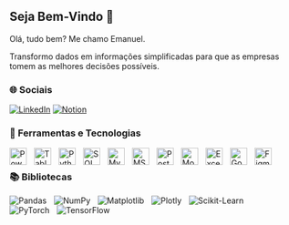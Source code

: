 ## Seja Bem-Vindo 👋

Olá, tudo bem? Me chamo Emanuel.

Transformo dados em informações simplificadas para que as empresas tomem as melhores decisões possíveis.

### 🌐 Sociais

[![LinkedIn](https://img.shields.io/badge/linkedin-%230077B5.svg?style=for-the-badge&logo=linkedin&logoColor=white)](https://www.linkedin.com/in/emanuelsilvaa/)
[![Notion](https://img.shields.io/badge/Notion-%23000000.svg?style=for-the-badge&logo=notion&logoColor=white)](https://pollen-trillium-97b.notion.site/Portf-lio-de-Projetos-Emanuel-11d317396c2c80e88a99c5415b6ca586?pvs=4)

### 🧰 Ferramentas e Tecnologias

<img align="left" alt="Power BI" title="Power BI" width="30px" style="padding-right:10px;" src="https://github.com/user-attachments/assets/a06df1d4-902d-4e49-8927-4abe39f982ad" />
<img align="left" alt="Tableau" title="Tableau" width="30px" style="padding-right:10px;" src="https://github.com/user-attachments/assets/06e5deab-5875-45e7-943b-f2532e187419" />
<img align="left" alt="Python" title="Python" width="30px" style="padding-right:10px;" src="https://github.com/user-attachments/assets/0caef7a8-1579-4002-a5ae-df14f075e5eb" />
<img align="left" alt="SQL" title="SQL" width="30px" style="padding-right:10px;" src="https://github.com/user-attachments/assets/0624d2c0-39e1-48e5-93bf-d7f16b9591ce" />
<img align="left" alt="MySQL" title="MySQL" width="30px" style="padding-right:10px;" src="https://github.com/user-attachments/assets/5ec2abe0-797f-45d2-8b3d-17c4e0535aa4" />
<img align="left" alt="MS SQL Server" title="MS SQL Server" width="30px" style="padding-right:10px;" src="https://github.com/user-attachments/assets/15a7131c-9dde-4e3a-8340-80d02eb35dae" />
<img align="left" alt="PostgreSQL" title="PostgreSQL" width="30px" style="padding-right:10px;" src="https://github.com/user-attachments/assets/5a167432-58a9-46d2-aa75-5a7bb65f9aaa" />
<img align="left" alt="MongoDB" title="MongoDB" width="30px" style="padding-right:10px;" src="https://github.com/user-attachments/assets/a35f0211-0f09-4d44-8f78-3314fe44f3f5" />
<img align="left" alt="Excel" title="Excel" width="30px" style="padding-right:10px;" src="https://github.com/user-attachments/assets/bd190ea9-1183-4843-bdd6-eb2be5ce10e7" />
<img align="left" alt="Google Sheets" title="Google Sheets" width="30px" style="padding-right:10px;" src="https://github.com/user-attachments/assets/619868de-69cb-4d77-a31d-450fa68ad82b" />
<img align="left" alt="Figma" title="Figma" width="30px" style="padding-right:10px;" src="https://github.com/user-attachments/assets/ae6be15d-7d24-4b0e-b79f-0b7b884b5c25" />
<br />

### 📚 Bibliotecas

<img align="left" alt="Pandas" style="padding-right:10px;" src="https://img.shields.io/badge/pandas-%23150458.svg?style=for-the-badge&logo=pandas&logoColor=white" />
<img align="left" alt="NumPy"  style="padding-right:10px;" src="https://img.shields.io/badge/numpy-%23013243.svg?style=for-the-badge&logo=numpy&logoColor=white" />
<img align="left" alt="Matplotlib" style="padding-right:10px;" src="https://img.shields.io/badge/Matplotlib-%23ffffff.svg?style=for-the-badge&logo=Matplotlib&logoColor=black" />
<img align="left" alt="Plotly" style="padding-right:10px;" src="https://img.shields.io/badge/Plotly-%233F4F75.svg?style=for-the-badge&logo=plotly&logoColor=white" />
<img align="left" alt="Scikit-Learn" style="padding-right:10px;" src="https://img.shields.io/badge/scikit--learn-%23F7931E.svg?style=for-the-badge&logo=scikit-learn&logoColor=white" />
<img align="left" alt="PyTorch" style="padding-right:10px;" src="https://img.shields.io/badge/PyTorch-%23EE4C2C.svg?style=for-the-badge&logo=PyTorch&logoColor=white" />
<img align="left" alt="TensorFlow" style="padding-right:10px;" src="https://img.shields.io/badge/TensorFlow-%23FF6F00.svg?style=for-the-badge&logo=TensorFlow&logoColor=white" />
<br />
